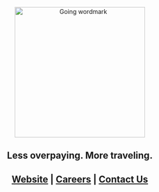 <p align="center">
  <a href="https://going.com">
    <img width="300" alt="Going wordmark" src="https://going-public-assets.s3.us-east-1.amazonaws.com/logo/going-wordmark.svg"/>
  </a>
</p>

<h2 align="center">Less overpaying. More traveling.<h2>
<p align="center">
  <a href="https://going.com">Website</a> |
  <a href="https://going.com/careers">Careers</a> |
  <a href="https://going.com/contact">Contact Us</a>
</p>

